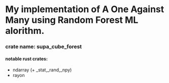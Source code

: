 # My implementation of A One Against Many using Random Forest ML alorithm.

### crate name: supa_cube_forest

#### notable rust crates:
- ndarray (+ _stat,_rand,_npy)
- rayon
